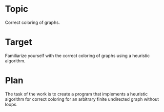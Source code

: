 # Topic

Correct coloring of graphs.

# Target

Familiarize yourself with the correct coloring of graphs using a heuristic algorithm.

# Plan

The task of the work is to create a program that implements a heuristic algorithm for correct coloring for an arbitrary finite undirected graph without loops.
